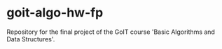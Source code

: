 # goit-algo-hw-fp
Repository for the final project of the GoIT course 'Basic Algorithms and Data Structures'.
